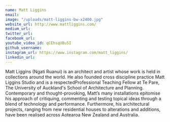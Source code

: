 ```yaml
---
name: Matt Liggins
email: 
image: "/uploads/matt-liggins-bw-x2400.jpg"
website_url: http://www.mattliggins.com/
medium_url: 
twitter_url: 
facebook_url: 
youtube_video_id: qCEhsqUBu5I
github_username: 
instagram_url: https://www.instagram.com/matt_liggins/
linkedin_url: 
---
```


Matt Liggins (Ngati Ruanui) is an architect and artist whose work is held in collections around the world. He also founded cross discipline practice Matt Liggins Studio and is a respectedProfessional Teaching Fellow at Te Pare, The University of Auckland's School of Architecture and Planning. Contemporary and thought-provoking, Matt’s many installations epitomise his approach of critiquing, commenting and testing topical ideas through a blend of technology and performance. Furthermore, his architectural projects, ranging from new residential houses to alterations and additions, have been realised across Aotearoa New Zealand and Australia.
